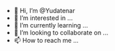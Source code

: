 - 👋 Hi, I’m @Yudatenar
- 👀 I’m interested in ...
- 🌱 I’m currently learning ...
- 💞️ I’m looking to collaborate on ...
- 📫 How to reach me ...

<!---
Yudatenar/Yudatenar is a ✨ special ✨ repository because its `README.md` (this file) appears on your GitHub profile.
You can click the Preview link to take a look at your changes.
--->
